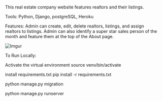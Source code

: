 This real estate company website features realtors and their listings. 

Tools:
Python,
Django,
postgreSQL,
Heroku

Features:
Admin can create, edit, delete realtors, listings, and assign realtors to listings. Admin can also identify a super star sales person of the month and feature them at the top of the About page. 


![Imgur](https://i.imgur.com/sTwzdcj.png) 

To Run Locally:

Activate the virtual environment source venv/bin/activate

install requirements.txt  pip install -r requirements.txt

python manage.py migration

python manage.py runserver
